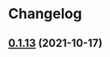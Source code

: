 # Changelog

## [0.1.13](https://github.com/platyplus/platydev/compare/charts-standard-service@0.1.12...charts-standard-service@0.1.13) (2021-10-17)
